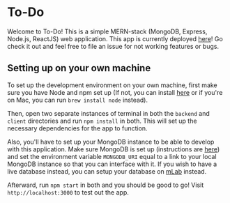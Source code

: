 # To-Do

Welcome to To-Do! This is a simple MERN-stack (MongoDB, Express, Node.js, ReactJS) web application.
This app is currently deployed [here](https://to-do-rb.herokuapp.com)! Go check it out and feel free to file an issue for not working features or bugs.

## Setting up on your own machine

To set up the development environment on your own machine, first make sure you have Node and npm set up (If not, you can install [here](https://nodejs.org/en/download/) or if you're on Mac, you can run `brew install node` instead). 

Then, open two separate instances of terminal in both the `backend` and `client` directories and run `npm install` in both. This will set up the necessary dependencies for the app to function.

Also, you'll have to set up your MongoDB instance to be able to develop with this application. Make sure MongoDB is set up (instructions are [here](https://nodejs.org/en/download/)) and set the environment variable `MONGODB_URI` equal to a link to your local MongoDB instance so that you can interface with it. If you wish to have a live database instead, you can setup your database on [mLab](https://mlab.com) instead.

Afterward, run `npm start` in both and you should be good to go! Visit `http://localhost:3000` to test out the app. 
